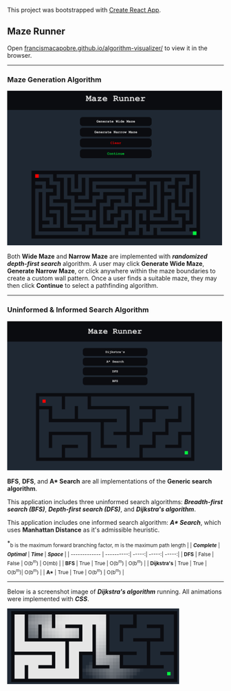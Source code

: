 This project was bootstrapped with [Create React App](https://github.com/facebook/create-react-app).

## Maze Runner

Open [francismacapobre.github.io/algorithm-visualizer/](https://francismacapobre.github.io/algorithm-visualizer/) to view it in the browser.

---

### Maze Generation Algorithm

<img src="images/main.png" width="500">

Both **Wide Maze** and **Narrow Maze** are implemented with ***randomized depth-first search*** algorithm. A user may click **Generate Wide Maze**, **Generate Narrow Maze**, or click anywhere within the maze boundaries to create a custom wall pattern. Once a user finds a suitable maze, they may then click **Continue** to select a pathfinding algorithm.

---

### Uninformed & Informed Search Algorithm

<img src="images/algorithms.png" width="500">

**BFS**, **DFS**, and **A\* Search** are all implementations of the **Generic search algorithm**.

This application includes three uninformed search algorithms: ***Breadth-first search (BFS)***, ***Depth-first search (DFS)***, and ***Dijkstra's algorithm***.  

This application includes one informed search algorithm: ***A\* Search***, which uses **Manhattan Distance** as it's admissible heuristic.

*<sub>b is the maximum forward branching factor, m is the maximum path length</sup>
|                 | ***Complete*** | ***Optimal*** |      ***Time***    |        ***Space*** |
| -------------   |     ----------:|         -----:|              -----:|              -----:|
| **DFS**         | False          |         False | O(b<sup>m</sup>)   |   O(mb)            |
| **BFS**         | True           |        True   | O(b<sup>m</sup>)   |  O(b<sup>m</sup>)  |
| **Dijkstra's**  | True           |        True   |    O(b<sup>m</sup>)|  O(b<sup>m</sup>)  |
| **A\***         | True           |        True   |  O(b<sup>m</sup>)  | O(b<sup>m</sup>)   |

---

Below is a screenshot image of ***Dijkstra's algorithm*** running. All animations were implemented with ***CSS***.

<img src="images/search.png" width="400">

